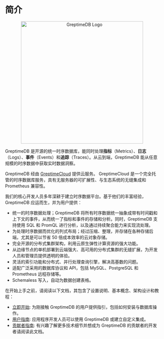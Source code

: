 # 简介

<p align="center">
    <img src="/logo-greptimedb.png" alt="GreptimeDB Logo" width="400"/>
</p>

GreptimeDB 是开源的统一时序数据库，能同时处理**指标**（Metrics）、**日志**（Logs）、**事件**（Events）和**追踪**（Traces）。从云到端，GreptimeDB 能从任意规模的时序数据中获取实时数据洞察。

GreptimeDB 经由 [GreptimeCloud](https://greptime.cn/product/cloud) 提供云服务。
GreptimeCloud 是一个完全托管的时序数据库服务，具有无服务器的可扩展性、与生态系统的无缝集成和 Prometheus 兼容性。

我们的核心开发人员多年深耕于建立时序数据平台。基于他们的丰富经验，GreptimeDB 应运而生，并为用户提供：

- 统一的时序数据处理；GreptimeDB 将所有时序数据统一抽象成带有时间戳和上下文的事件，从而统一了指标和事件的存储和分析。同时，GreptimeDB 支持使用 SQL 和 PromQL 进行分析，以及通过持续聚合能力来实现流处理。
- 为处理时序数据而优化的列式布局；经过压缩、整理，并存储在各种存储后端，尤其是可以节省 50 倍成本效率的云对象存储。
- 完全开源的分布式集群架构，利用云原生弹性计算资源的强大功能。
- 从边缘节点的单机部署到云端强大、高可用的分布式集群的无缝扩展，为开发人员和管理员提供透明的体验。
- 灵活的索引功能和分布式、并行处理查询引擎，解决高基数的问题。
- 适配广泛采用的数据库协议和 API，包括 MySQL、PostgreSQL 和 Prometheus 远程存储等。
- Schemaless 写入，自动为数据创建表格。

在开始上手之前，请阅读以下文档，其包含了设置说明、基本概念、架构设计和教程：

- [立即开始][1]: 为刚接触 GreptimeDB 的用户提供指引，包括如何安装与数据库操作。
- [用户指南][2]: 应用程序开发人员可以使用 GreptimeDB 或建立自定义集成。
- [贡献者指南][3]: 有兴趣了解更多技术细节并想成为 GreptimeDB 的贡献者的开发者请阅读此文档。


[1]: ./getting-started/overview.md
[2]: ./user-guide/overview.md
[3]: ./contributor-guide/overview.md

<!-- [4]: ./changelog/overview.md
[5]: ./faq-and-others/faq.md -->
